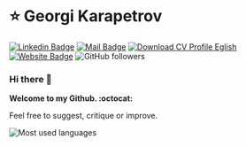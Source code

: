 # ⭐ Georgi Karapetrov
[![Linkedin Badge](https://img.shields.io/badge/-LinkedIn-blue?style=flat-square&logo=Linkedin&logoColor=white&link=https://www.linkedin.com/in/georgi-karapetrov/)](https://www.linkedin.com/in/georgi-karapetrov-b7309b139/)
[![Mail Badge](https://img.shields.io/badge/-Gmail-c14438?style=flat-square&logo=Gmail&logoColor=white&link=mailto:georgi@karapetrov.top)](mailto:mailto:georgi@karapetrov.top)
[![Download CV Profile Eglish](https://img.shields.io/badge/Download-CV%20Profile-blue)](https://github.com/GeorgiKarapetrov/georgi.karapetrov.top/blob/main/public/GeorgiKarapetrovResume.pdf)
[![Website Badge](https://img.shields.io/badge/website-Access%20website-green)](https://georgi.karapetrov.top/)
![GitHub followers](https://img.shields.io/github/followers/GeorgiKarapetrov?label=Follow&style=social)

<!--
* Check it out my website at [georgi.karapetrov.top](https://georgi.karapetrov.top)
-->

### Hi there 👋
**Welcome to my Github. :octocat:**
<p>Feel free to suggest, critique or improve.</p>

![Most used languages](https://github-readme-stats.vercel.app/api/top-langs/?username=GeorgiKarapetrov&layout=compact)

<!-- 📕 **Latest Posts** -->
<!-- POST-LIST:START -->
<!--- [The anti-traversing 2D Array formula.](https://www.linkedin.com/pulse/anti-traversing-2d-array-formula-guilherme-borges-bastos/);
- [Open-source Tinder slide card for Android (en-US)](https://www.linkedin.com/pulse/tinder-slide-card-android-open-source-en-guilherme-borges-bastos/);
- [Em 2019, saia do desemprego! Seja você um Web Developer (pt-BR).](https://www.linkedin.com/pulse/em-2019-saia-do-desemprego-seja-voc%C3%AA-um-web-developer-borges-bastos/);
- [Georeferencia - Select com o MySQL & PHP (pt-BR).](https://www.linkedin.com/pulse/georeferencia-select-com-o-mysql-php-pt-br-guilherme-borges-bastos/);
- [List all posts](https://www.linkedin.com/in/guilhermeborgesbastos/detail/recent-activity/posts/).-->
<!-- POST-LIST:END -->

